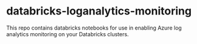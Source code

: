 # databricks-loganalytics-monitoring

This repo contains databricks notebooks for use in enabling Azure log analytics monitoring on your Databricks clusters.
